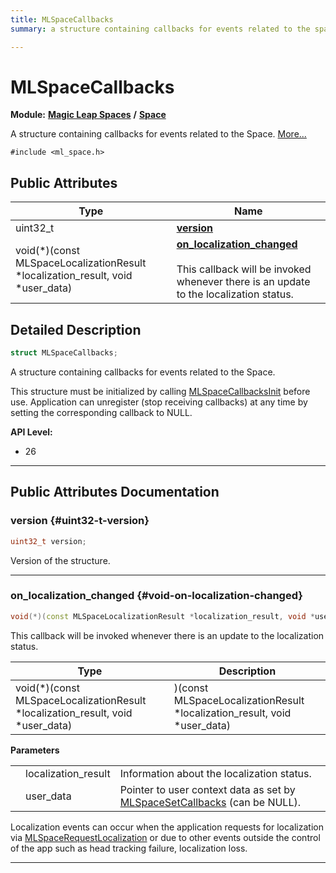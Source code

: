 ```yaml
---
title: MLSpaceCallbacks
summary: a structure containing callbacks for events related to the space. 

---
```


# MLSpaceCallbacks

**Module:** **[Magic Leap Spaces](/api-ref/api/Modules/group___magic_leap_spaces/group___magic_leap_spaces.md)** **/** **[Space](/api-ref/api/Modules/group___magic_leap_spaces/group___space/group___space.md)**



A structure containing callbacks for events related to the Space.  [More...](#detailed-description)


`#include <ml_space.h>`

## Public Attributes

| Type           | Name           |
| -------------- | -------------- |
| uint32_t | **[version](/api-ref/api/Modules/group___magic_leap_spaces/group___space/struct_m_l_space_callbacks.md#uint32-t-version)**  |
| void(*)(const MLSpaceLocalizationResult *localization_result, void *user_data) | **[on_localization_changed](/api-ref/api/Modules/group___magic_leap_spaces/group___space/struct_m_l_space_callbacks.md#void-on-localization-changed)** <br></br>This callback will be invoked whenever there is an update to the localization status.  |

## Detailed Description

```cpp
struct MLSpaceCallbacks;
```

A structure containing callbacks for events related to the Space. 

This structure must be initialized by calling [MLSpaceCallbacksInit](/api-ref/api/Modules/group___magic_leap_spaces/group___space/group___space.md#void-mlspacecallbacksinit) before use. Application can unregister (stop receiving callbacks) at any time by setting the corresponding callback to NULL.




**API Level:**
  * 26




-----------
## Public Attributes Documentation

### version {#uint32-t-version}

```cpp
uint32_t version;
```


Version of the structure. 





-----------

### on_localization_changed {#void-on-localization-changed}

```cpp
void(*)(const MLSpaceLocalizationResult *localization_result, void *user_data) on_localization_changed;
```

This callback will be invoked whenever there is an update to the localization status. 


| Type | Description |
|--|--|
| void(*)(const MLSpaceLocalizationResult *localization_result, void *user_data) | )(const MLSpaceLocalizationResult *localization_result, void *user_data) |


**Parameters**

|  |   |   |
|--|--|--|
|  |localization_result|Information about the localization status. |
|  |user_data|Pointer to user context data as set by [MLSpaceSetCallbacks](/api-ref/api/Modules/group___magic_leap_spaces/group___space/group___space.md#mlresult-mlspacesetcallbacks) (can be NULL). |
Localization events can occur when the application requests for localization via [MLSpaceRequestLocalization](/api-ref/api/Modules/group___magic_leap_spaces/group___space/group___space.md#mlresult-mlspacerequestlocalization) or due to other events outside the control of the app such as head tracking failure, localization loss.





-----------

